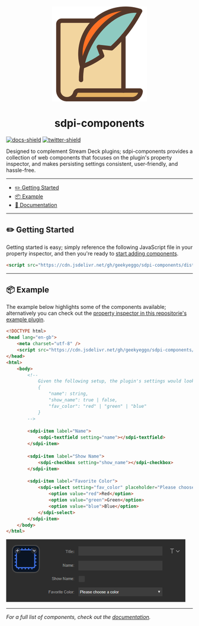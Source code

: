 <p align="center">
  <img src="assets/logo.png" alt="sdpi-components Logo"/>
</p>
<h1 align="center">sdpi-components</h1>

[![docs-shield]](https://sdpi-components.dev) [![twitter-shield]](https://twitter.com/geekyeggo)

Designed to complement Stream Deck plugins; sdpi-components provides a collection of web components that focuses on the plugin's property inspector, and makes persisting settings consistent, user-friendly, and hassle-free.

---

-   [✏️ Getting Started](#%EF%B8%8F-getting-started)
-   [📦 Example](#-example)
-   [📖 Documentation](https://sdpi-components.dev)

---

## ✏️ Getting Started

Getting started is easy; simply reference the following JavaScript file in your property inspector, and then you're ready to [start adding components](https://sdpi-components.dev/docs/components).

```html
<script src="https://cdn.jsdelivr.net/gh/geekyeggo/sdpi-components/dist/sdpi-components.js"></script>
```

---

## 📦 Example

The example below highlights some of the components available; alternatively you can check out the [property inspector in this repositorie's example plugin](./example/pi/index.html).

```html
<!DOCTYPE html>
<head lang="en-gb">
    <meta charset="utf-8" />
    <script src="https://cdn.jsdelivr.net/gh/geekyeggo/sdpi-components/dist/sdpi-components.js"></script>
</head>
<html>
    <body>
        <!--
            Given the following setup, the plugin's settings would look like this:
            {
                "name": string,
                "show_name": true | false,
                "fav_color": "red" | "green" | "blue"
            }
        -->

        <sdpi-item label="Name">
            <sdpi-textfield setting="name"></sdpi-textfield>
        </sdpi-item>

        <sdpi-item label="Show Name">
            <sdpi-checkbox setting="show_name"></sdpi-checkbox>
        </sdpi-item>

        <sdpi-item label="Favorite Color">
            <sdpi-select setting="fav_color" placeholder="Please choose a color">
                <option value="red">Red</option>
                <option value="green">Green</option>
                <option value="blue">Blue</option>
            </sdpi-select>
        </sdpi-item>
    </body>
</html>
```

![The property inspector, in the Elgato Stream Deck software, with components from sdpi-components](./assets/example.png 'Example of sdpi-components in the property inspector')

---

_For a full list of components, check out the [documentation](https://sdpi-components.dev)._

[twitter-shield]: https://img.shields.io/static/v1?style=flat-square&message=GeekyEggo&logo=Twitter&label=&color=blue&logoColor=white&labelColor=grey
[docs-shield]: https://img.shields.io/static/v1?style=flat-square&message=Documentation&logo=readthedocs&label=&color=orange&logoColor=white&labelColor=grey
